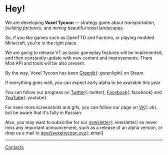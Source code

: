 # Hey!

We are developing **Voxel Tycoon** — strategy game about *transportation*, *building&nbsp;factories*, and *mining* beautiful voxel landscapes.

So, if you like games such as OpenTTD and Factorio, or playing modded Minecraft, you're in the right place.

We are going to release VT as basic gameplay features will be implemented, and then constantly update with new content and improvements. There Mod API and tools will be also present.

By the way, Voxel Tycoon has been [Greenlit](/greenlight){:.greenlight} on Steam.

If everything goes well, you can expect early alpha to be available *this year*

You can follow our progress on [Twitter](//twitter.com/VoxelTycoon){:.twitter}, [Facebook](//facebook.com/VoxelTycoon){:.facebook} and [YouTube](//www.youtube.com/channel/UCXJT6wEmzWD-g-J_FUhJMFw){:.youtube}.

For even more screenshots and gifs, you can follow our page on [VK](//vk.com/VoxelTycoon){:.vk}, but be aware that it's fully in Russian.

Also, you may want to subscribe for our [newsletter]({{site.newsletter_url}}){:.newsletter} so never miss any important announcement, such as a release of an alpha version, or drop us a mail to [dev@voxeltycoon.xyz](mailto:dev@voxeltycoon.xyz){:.email}

---

[Contacts](/contacts)
